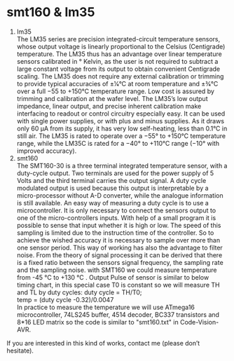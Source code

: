 smt160 & lm35
============
1) lm35</br>
The LM35 series are precision integrated-circuit temperature sensors, whose output voltage is linearly proportional to the Celsius (Centigrade) temperature. The LM35 thus has an advantage over linear temperature sensors calibrated in ° Kelvin, as the user is not required to subtract a large constant voltage from its output to obtain convenient Centigrade scaling. The LM35 does not require any external calibration or trimming to provide typical accuracies of ±1⁄4°C at room temperature and ±3⁄4°C over a full −55 to +150°C temperature range.
Low cost is assured by trimming and calibration at the wafer level. The LM35’s low output impedance, linear output, and precise inherent calibration make interfacing to readout or control circuitry especially easy. It can be used with single power supplies, or with plus and minus supplies. As it draws only 60 μA from its supply, it has very low self-heating, less than 0.1°C in still air. The LM35 is rated to operate over a −55° to +150°C temperature range, while the LM35C is rated for a −40° to +110°C range (−10° with improved accuracy).</br>
2) smt160</br>
The SMT160-30 is a three terminal integrated temperature sensor, with a duty-cycle output. Two terminals are used for the power supply of 5 Volts and the third terminal carries the output signal. A duty cycle modulated output is used because this output is interpretable by a micro-processor without A-D converter, while the analogue information is still available.
An easy way of measuring a duty cycle is to use a microcontroller. It is only necessary to connect the sensors output to one of the micro-controllers inputs. With help of a small program it is possible to sense that input whether it is high or low. The speed of this sampling is limited due to the instruction time of the controller. So to achieve the wished accuracy it is necessary to sample over more than one sensor period. This way of working has also the advantage to filter noise. From the theory of signal processing it can be derived that there is a fixed ratio between the sensors signal frequency, the sampling rate and the sampling noise.
with SMT160 we could measure temperature from -45 °C to +130 °C . Output Pulse of sensor is similar to below timing chart, in this special case T0 is constant so we will measure TH and TL by duty cycles:
duty cycle = TH/T0;</br>
temp = (duty cycle -0.32)/0.0047<br>
In practice to measure the temperature we will use ATmega16 microcontroller, 74LS245 buffer, 4514 decoder, BC337 transistors and 8*16 LED matrix so the code is similar to "smt160.txt" in Code-Vision-AVR.

If you are interested in this kind of works, contact me (please don’t hesitate).
